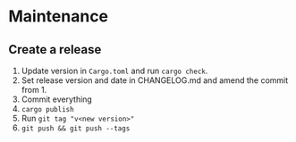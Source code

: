 # Maintenance

## Create a release

1. Update version in `Cargo.toml` and run `cargo check`.
2. Set release version and date in CHANGELOG.md and amend the commit from 1.
3. Commit everything
4. `cargo publish`
5. Run `git tag "v<new version>"`
6. `git push && git push --tags`
